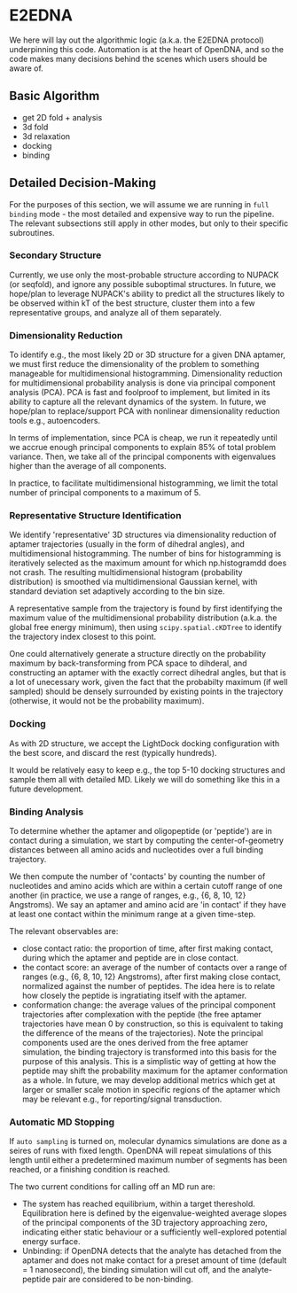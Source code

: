 # E2EDNA

We here will lay out the algorithmic logic (a.k.a. the E2EDNA protocol) underpinning this code.
Automation is at the heart of OpenDNA, and so the code makes many decisions behind the scenes which users should be aware of.

## Basic Algorithm

* get 2D fold + analysis
* 3d fold
* 3d relaxation
* docking
* binding

## Detailed Decision-Making

For the purposes of this section, we will assume we are running in `full binding` mode - the most detailed and expensive way to run the pipeline.
The relevant subsections still apply in other modes, but only to their specific subroutines.

### Secondary Structure
Currently, we use only the most-probable structure according to NUPACK (or seqfold), and ignore any possible suboptimal structures.
In future, we hope/plan to leverage NUPACK's ability to predict all the structures likely to be observed within kT of the best structure, cluster them into a few representative groups, and analyze all of them separately.

### Dimensionality Reduction
To identify e.g., the most likely 2D or 3D structure for a given DNA aptamer, we must first reduce the dimensionality of the problem to something manageable for multidimensional histogramming.
Dimensionality reduction for multidimensional probability analysis is done via principal component analysis (PCA).
PCA is fast and foolproof to implement, but limited in its ability to capture all the relevant dynamics of the system. 
In future, we hope/plan to replace/support PCA with nonlinear dimensionality reduction tools e.g., autoencoders.

In terms of implementation, since PCA is cheap, we run it repeatedly until we accrue enough principal components to explain 85% of total problem variance. 
Then, we take all of the principal components with eigenvalues higher than the average of all components. 

In practice, to facilitate multidimensional histogramming, we limit the total number of principal components to a maximum of 5.


### Representative Structure Identification
We identify 'representative' 3D structures via dimensionality reduction of aptamer trajectories (usually in the form of dihedral angles), and multidimensional histogramming.
The number of bins for histogramming is iteratively selected as the maximum amount for which np.histogramdd does not crash.
The resulting multidimensional histogram (probability distribution) is smoothed via multidimensional Gaussian kernel, with standard deviation set adaptively according to the bin size.

A representative sample from the trajectory is found by first identifying the maximum value of the multidimensional probability distribution (a.k.a. the global free energy minimum), then using `scipy.spatial.cKDTree` to identify the trajectory index closest to this point.

One could alternatively generate a structure directly on the probability maximum by back-transforming from PCA space to dihderal, and constructing an aptamer with the exactly correct dihedral angles, but that is a lot of unecessary work, given the fact that the probabilty maximum (if well sampled) should be densely surrounded by existing points in the trajectory (otherwise, it would not be the probability maximum).

### Docking

As with 2D structure, we accept the LightDock docking configuration with the best score, and discard the rest (typically hundreds). 

It would be relatively easy to keep e.g., the top 5-10 docking structures and sample them all with detailed MD. 
Likely we will do something like this in a future development.

### Binding Analysis
To determine whether the aptamer and oligopeptide (or 'peptide') are in contact during a simulation, we start by computing the center-of-geometry distances between all amino acids and nucleotides over a full binding trajectory.

We then compute the number of 'contacts' by counting the number of nucleotides and amino acids which are within a certain cutoff range of one another (in practice, we use a range of ranges, e.g., {6, 8, 10, 12} Angstroms).
We say an aptamer and amino acid are 'in contact' if they have at least one contact within the minimum range at a given time-step. 

The relevant observables are:
* close contact ratio: the proportion of time, after first making contact, during which the aptamer and peptide are in close contact.
* the contact score: an average of the number of contacts over a range of ranges (e.g., {6, 8, 10, 12} Angstroms), after first making close contact, normalized against the number of peptides. The idea here is to relate how closely the peptide is ingratiating itself with the aptamer.
* conformation change: the average values of the principal component trajectories after complexation with the peptide (the free aptamer trajectories have mean 0 by construction, so this is equivalent to taking the difference of the means of the trajectories). 
  Note the principal components used are the ones derived from the free aptamer simulation, the binding trajectory is transformed into this basis for the purpose of this analysis. 
  This is a simplistic way of getting at how the peptide may shift the probability maximum for the aptamer conformation as a whole. 
  In future, we may develop additional metrics which get at larger or smaller scale motion in specific regions of the aptamer which may be relevant e.g., for reporting/signal transduction.
  
### Automatic MD Stopping

If `auto sampling` is turned on, molecular dynamics simulations are done as a seires of runs with fixed length. 
OpenDNA will repeat simulations of this length until either a predetermined maximum number of segments has been reached, or a finishing condition is reached.

The two current conditions for calling off an MD run are:
* The system has reached equilibrium, within a target thereshold. 
Equilibration here is defined by the eigenvalue-weighted average slopes of the principal components of the 3D trajectory approaching zero, indicating either static behaviour or a sufficiently well-explored potential energy surface.
* Unbinding: if OpenDNA detects that the analyte has detached from the aptamer and does not make contact for a preset amount of time (default = 1 nanosecond), the binding simulation will cut off, and the analyte-peptide pair are considered to be non-binding.
